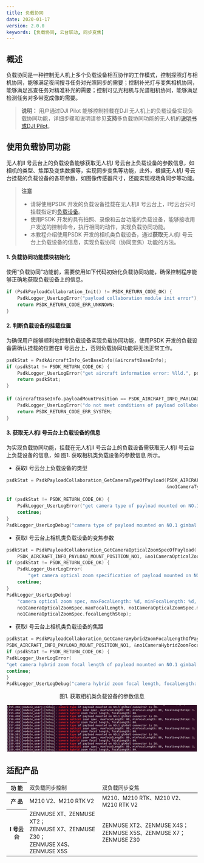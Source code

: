 ```yaml
---
title: 负载协同
date: 2020-01-17
version: 2.0.0
keywords: [负载协同, 云台联动, 同步变焦]
---
```

## 概述
负载协同是一种控制无人机上多个负载设备相互协作的工作模式，控制探照灯与相机协同，能够满足夜间搜寻任务对光照同步的需要；控制补光灯与变焦相机协同，能够满足巡查任务对精准补光的需要；控制可见光相机与光谱相机协同，能够满足检测任务对多带宽成像的需要。  

>**说明：** 用户通过DJI Pilot 能够控制挂载在DJI 无人机上的负载设备实现负载协同功能，详细步骤和说明请参见**支持**多负载协同功能的无人机的<a href="https://www.dji.com/cn/matrice-200-series-v2/info#downloads" target="_blank" rel="external">说明书或DJI Pilot</a>。

## 使用负载协同功能
无人机Ⅱ 号云台上的负载设备能够获取无人机Ⅰ 号云台上负载设备的参数信息，如相机的类型、焦距及变焦数据等，实现同步变焦等功能，此外，根据无人机Ⅰ 号云台挂载的负载设备的各项参数，如图像传感器尺寸，还能实现视场角同步等功能。   

>**注意** 
> * 请将使用PSDK 开发的负载设备挂载在无人机Ⅱ 号云台上，Ⅰ号云台只可挂载指定的<a href="#t01">负载设备</a>。  
> * 使用PSDK 开发的具有拍照、录像和云台功能的负载设备，能够接收用户发送的控制命令，执行相同的动作，实现负载协同功能。
> * 本教程介绍使用PSDK 开发的相机类负载设备，通过**获取**无人机Ⅰ 号云台上负载设备的信息，实现负载协同（协同变焦）功能的方法。

#### 1. 负载协同功能模块初始化
使用“负载协同”功能前，需要使用如下代码初始化负载协同功能，确保控制程序能够正确地获取负载设备上的信息。

```c
if (PsdkPayloadCollaboration_Init() != PSDK_RETURN_CODE_OK) {
    PsdkLogger_UserLogError("payload collaboration module init error");
    return PSDK_RETURN_CODE_ERR_UNKNOWN;
}
```

#### 2. 判断负载设备的挂载位置
为确保用户能够顺利地控制负载设备实现负载协同功能，使用PSDK 开发的负载设备需确认挂载的位置在II 号云台上，否则负载协同功能将无法正常工作。

```c
psdkStat = PsdkAircraftInfo_GetBaseInfo(&aircraftBaseInfo);
if (psdkStat != PSDK_RETURN_CODE_OK) {
    PsdkLogger_UserLogError("get aircraft information error: %lld.", psdkStat);
    return psdkStat;
}

if (aircraftBaseInfo.payloadMountPosition == PSDK_AIRCRAFT_INFO_PAYLOAD_MOUNT_POSITION_NO1) {
    PsdkLogger_UserLogError("do not meet conditions of payload collaboration.");
    return PSDK_RETURN_CODE_ERR_SYSTEM;
}
```

#### 3. 获取无人机I 号云台上负载设备的信息
为实现负载协同功能，挂载在无人机Ⅱ 号云台上的负载设备需获取无人机I 号云台上负载设备的信息，如 图1. 获取相机类负载设备的参数信息 所示。

* 获取I 号云台上负载设备的类型

```c
psdkStat = PsdkPayloadCollaboration_GetCameraTypeOfPayload(PSDK_AIRCRAFT_INFO_PAYLOAD_MOUNT_POSITION_NO1,
                                                           &no1CameraType);

if (psdkStat != PSDK_RETURN_CODE_OK) {
    PsdkLogger_UserLogError("get camera type of payload mounted on NO.1 gimbal connector error.");
    continue;
}
PsdkLogger_UserLogDebug("camera type of payload mounted on NO.1 gimbal connector is %d.", no1CameraType);
```
* 获取I 号云台上相机类负载设备的变焦参数

```c
psdkStat = PsdkPayloadCollaboration_GetCameraOpticalZoomSpecOfPayload(
    PSDK_AIRCRAFT_INFO_PAYLOAD_MOUNT_POSITION_NO1, &no1CameraOpticalZoomSpec);
if (psdkStat != PSDK_RETURN_CODE_OK) {
    PsdkLogger_UserLogError(
        "get camera optical zoom specification of payload mounted on NO.1 gimbal connector error.");
    continue;
}
PsdkLogger_UserLogDebug(
    "camera optical zoom spec, maxFocalLength: %d, minFocalLength: %d, focalLengthStep: %d.",
    no1CameraOpticalZoomSpec.maxFocalLength, no1CameraOpticalZoomSpec.minFocalLength,
    no1CameraOpticalZoomSpec.focalLengthStep);
```

* 获取I 号云台上相机类负载设备的焦距

```c
psdkStat = PsdkPayloadCollaboration_GetCameraHybridZoomFocalLengthOfPayload(
PSDK_AIRCRAFT_INFO_PAYLOAD_MOUNT_POSITION_NO1, &no1CameraHybridZoomFocalLength);
if (psdkStat != PSDK_RETURN_CODE_OK) {
PsdkLogger_UserLogError(
"get camera hybrid zoom focal length of payload mounted on NO.1 gimbal connector error.");
continue;
}
PsdkLogger_UserLogDebug("camera hybrid zoom focal length, focalLength: %d.", no1CameraHybridZoomFocalLength);
```
<div>
<div style="text-align: center"><p> 图1. 获取相机类负载设备的参数信息 </p>
</div>
<div style="text-align: center"><p><span>
      <img src="../../images/payload_collaboration_camera_info_push.png" width="500" alt/></span></p>
</div></div>

## 适配产品
<table id="t01">
  <thead>
    <tr>
      <th>功 能 </th>
      <td>双负载同步控制</td>
      <td>双负载同步变焦</td>
    </tr>
  </thead>
  <tbody>
    <tr>
      <th>产 品 </th>
      <td>M210 V2、M210 RTK V2</td>
      <td>M210、M210 RTK、M210 V2、M210 RTK V2</td>
    </tr>
    <tr>
      <th>Ⅰ 号云台</th>
      <td>ZENMUSE XT、ZENMUSE XT2；</br>ZENMUSE X7、ZENMUSE Z30；</br>ZENMUSE X4S、ZENMUSE X5S</td>
      <td>ZENMUSE XT2、ZENMUSE X4S；</br>ZENMUSE X5S、ZENMUSE X7；</br>ZENMUSE Z30</td>
    </tr>
  </tbody>
</table>

